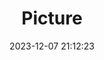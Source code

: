 ---
weight: 1
images:
- /images/edited/89.jpeg
title: Picture
date: 2023-12-07 21:12:23
tags: [luminar neo,work,24-70mm F2.8 DG DN | Art 019,ILCE-7M3,31.3]
---